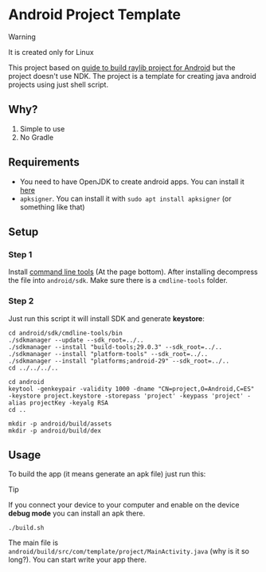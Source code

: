 # Android Project Template

> [!WARNING]
> It is created only for Linux

This project based on [guide to build raylib project for Android](https://github.com/raysan5/raylib/wiki/Working-for-Android-(on-Linux))
but the project doesn't use NDK. The project is a template for creating java android projects using just shell script.

## Why?

1. Simple to use
2. No Gradle

## Requirements

- You need to have OpenJDK to create android apps. You can install it [here](https://openjdk.org)
- `apksigner`. You can install it with `sudo apt install apksigner` (or something like that)

## Setup

### Step 1

Install [command line tools](https://developer.android.com/studio/#command-tools) (At the page bottom).
After installing decompress the file into `android/sdk`. Make sure there is a `cmdline-tools` folder. 

### Step 2

Just run this script it will install SDK and generate **keystore**:

``` shell
cd android/sdk/cmdline-tools/bin
./sdkmanager --update --sdk_root=../..
./sdkmanager --install "build-tools;29.0.3" --sdk_root=../..
./sdkmanager --install "platform-tools" --sdk_root=../..
./sdkmanager --install "platforms;android-29" --sdk_root=../..
cd ../../../..

cd android
keytool -genkeypair -validity 1000 -dname "CN=project,O=Android,C=ES" -keystore project.keystore -storepass 'project' -keypass 'project' -alias projectKey -keyalg RSA
cd ..

mkdir -p android/build/assets
mkdir -p android/build/dex
```

## Usage

To build the app (it means generate an apk file) just run this:

> [!TIP]
> If you connect your device to your computer and enable on the device **debug mode** you can install an apk there.

``` console
./build.sh
```

The main file is `android/build/src/com/template/project/MainActivity.java` (why is it so long?).
You can start write your app there.
